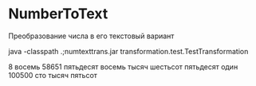# NumberToText
Преобразование числа в его текстовый вариант

java -classpath .;numtexttrans.jar transformation.test.TestTransformation

8       восемь
58651   пятьдесят восемь тысяч шестьсот пятьдесят один
100500  сто тысяч пятьсот

